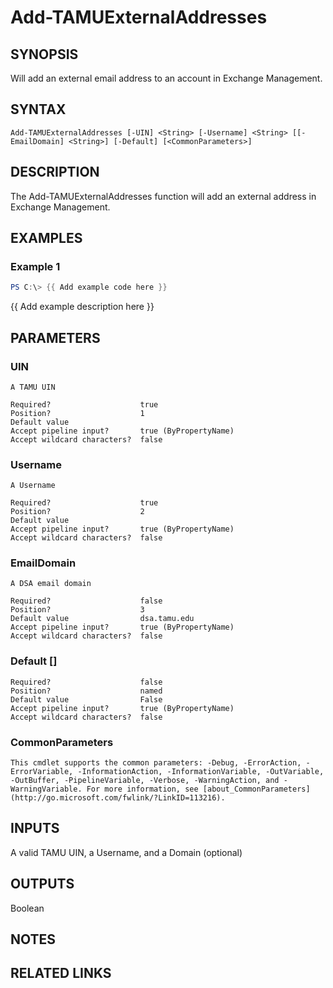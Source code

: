 # Add-TAMUExternalAddresses

## SYNOPSIS

Will add an external email address to an account in Exchange Management.

## SYNTAX

```
Add-TAMUExternalAddresses [-UIN] <String> [-Username] <String> [[-EmailDomain] <String>] [-Default] [<CommonParameters>]
```

## DESCRIPTION

The Add-TAMUExternalAddresses function will add an external address in Exchange Management.

## EXAMPLES

### Example 1

```powershell
PS C:\> {{ Add example code here }}
```

{{ Add example description here }}

## PARAMETERS

### UIN <String>

    A TAMU UIN

    Required?                    true
    Position?                    1
    Default value
    Accept pipeline input?       true (ByPropertyName)
    Accept wildcard characters?  false

### Username <String>

    A Username

    Required?                    true
    Position?                    2
    Default value
    Accept pipeline input?       true (ByPropertyName)
    Accept wildcard characters?  false

### EmailDomain <String>

    A DSA email domain

    Required?                    false
    Position?                    3
    Default value                dsa.tamu.edu
    Accept pipeline input?       true (ByPropertyName)
    Accept wildcard characters?  false

### Default [<SwitchParameter>]

    Required?                    false
    Position?                    named
    Default value                False
    Accept pipeline input?       true (ByPropertyName)
    Accept wildcard characters?  false

### CommonParameters

    This cmdlet supports the common parameters: -Debug, -ErrorAction, -ErrorVariable, -InformationAction, -InformationVariable, -OutVariable, -OutBuffer, -PipelineVariable, -Verbose, -WarningAction, and -WarningVariable. For more information, see [about_CommonParameters](http://go.microsoft.com/fwlink/?LinkID=113216).

## INPUTS

A valid TAMU UIN, a Username, and a Domain (optional)

## OUTPUTS

Boolean

## NOTES

## RELATED LINKS
